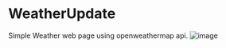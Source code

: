 # WeatherUpdate
Simple Weather web page using openweathermap api.
![image](https://github.com/GuhanAravinthKM/WeatherUpdate/assets/159403674/97b075d7-3448-466a-899e-6b5e76cd63d4)

